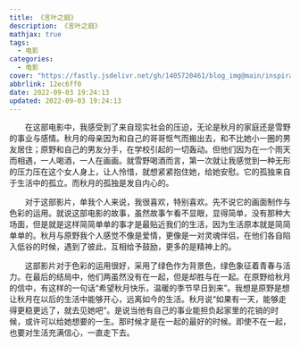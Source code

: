 ```yaml
---
title: 《言叶之庭》
description: 《言叶之庭》
mathjax: true
tags:
  - 电影
categories:
  - 电影
cover: "https://fastly.jsdelivr.net/gh/1405720461/blog_img@main/inspiration/4.webp"
abbrlink: 12ec6ff0
date: 2022-09-03 19:24:13
updated: 2022-09-03 19:24:13
---
```


&emsp;&emsp;在这部电影中，我感受到了来自现实社会的压迫，无论是秋月的家庭还是雪野的事业与感情。秋月的母亲因为和自己的哥哥怄气而搬出去，和不比她小一圈的男友居住；原野和自己的男友分手，在学校引起的一切轰动。但他们因为在一个雨天而相遇，一人喝酒，一人在画画。就雪野喝酒而言，第一次就让我感觉到一种无形的压力压在这个女人身上，让人怜惜，就想紧紧抱住她，给她安慰。它的孤独来自于生活中的孤立。而秋月的孤独是发自内心的。

&emsp;&emsp;对于这部影片，单我个人来说，我很喜欢，特别喜欢。先不说它的画面制作与色彩的运用。就说这部电影的故事，虽然故事乍看不显眼，显得简单，没有那种大场面，但是就是这样简简单单的事才是最贴近我们的生活，因为生活原本就是简简单单的。秋月与原野我个人感觉不像是爱情，更像是一对灵魂伴侣，在他们各自陷入低谷的时候，遇到了彼此，互相给予鼓励，更多的是精神上的。

&emsp;&emsp;这部影片对于色彩的运用很好，采用了绿色作为背景色，绿色象征着青春与活力。在最后的结局中，他们两虽然没有在一起，但是却胜与在一起。在原野给秋月的信中，有这样的一句话“希望秋月快乐，温暖的季节早日到来”。我想是原野是想让秋月在以后的生活中能够开心，远离如今的生活。秋月说“如果有一天，能够走得更稳更远了，就去见她吧”。是说当他有自己的事业能担负起家里的花销的时候，或许可以给她想要的一生。那时候才是在一起的最好的时候。即使不在一起，也要对生活充满信心，一直走下去。
